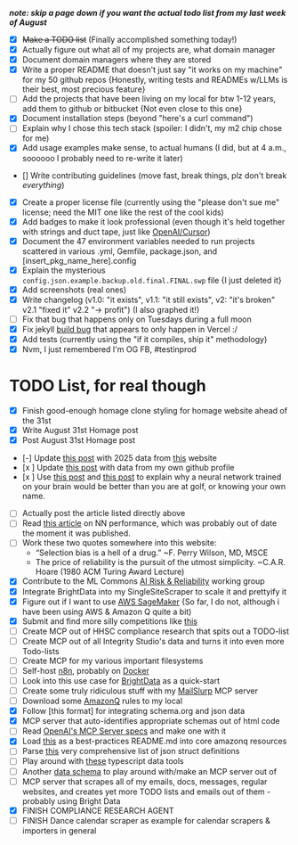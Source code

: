 ***note: skip a page down if you want the actual todo list from my last week of
August***
- [x] ~~Make a TODO list~~ (Finally accomplished something today!)
- [x] Actually figure out what all of my projects are, what domain manager
- [x] Document domain managers where they are stored
- [x] Write a proper README that doesn't just say "it works on my machine" for
  my 50 github repos {Honestly, writing tests and READMEs w/LLMs is their best,
  most precious feature}
- [ ] Add the projects that have been living on my local for btw 1-12 years, add
  them to github or bitbucket {Not even close to this one}
- [x] Document installation steps (beyond "here's a curl command")
- [ ] Explain why I chose this tech stack (spoiler: I didn't, my m2 chip chose for me)
- [x] Add usage examples make sense, to actual humans (I did, but at 4 a.m.,
  soooooo I probably need to re-write it later)
- [] Write contributing guidelines (move fast, break things, plz don't break *everything*)
- [x] Create a proper license file (currently using the "please don't sue me" license; need the MIT one like the rest of the cool kids)
- [x] Add badges to make it look professional (even though it's held together with strings and duct tape, just like [OpenAI/Cursor](https://github.com/openai/codex/pull/1321/commits/a6a5f5a18e775b548f7f401b51e62c4936907791))
- [x] Document the 47 environment variables needed to run projects scattered in various .yml,
  Gemfile, package.json, and [insert_pkg_name_here].config
- [x] Explain the mysterious `config.json.example.backup.old.final.FINAL.swp` file {I just deleted it}
- [x] Add screenshots (real ones)
- [x] Write changelog (v1.0: "it exists", v1.1: "it still exists", v2: "it's
  broken" v2.1 "fixed it" v2.2 "-> profit") (I also graphed it!)
- [ ] Fix that bug that happens only on Tuesdays during a full moon
- [x] Fix jekyll [build bug](https://vercel.com/aledlies-projects/aledlie/FPBXEKNx9KTEr2rvKMT5bWKcHXpZ?filter=errors) that appears to only happen in Vercel :/
- [x] Add tests (currently using the "if it compiles, ship it" methodology)
- [x] Nvm, I just remembered I'm OG FB, #testinprod

# TODO List, for real though
- [x] Finish good-enough homage clone styling for homage website ahead of the 31st
- [x] Write August 31st Homage post
- [x] Post August 31st Homage post
- [-] Update [this post](https://www.sumedhmjoshi.com/misc/how-manys-are-there-to-get-from-austin-to-mumbai/) with 2025 data from [this](https://openflights.org/) website
- [x ] Update [this post](https://www.sumedhmjoshi.com/programming/when-do-i-write-code/) with data from my own github profile
- [x ] Use [this post](https://www.sumedhmjoshi.com/golf/how-good-is-the-average-golfer/) and [this post](https://www.sumedhmjoshi.com/golf/how-many-of-me-would-it-take-to-shoot-par-in-a-scramble/) to explain why a neural network trained on your brain would be better than you are at golf, or knowing your own name.
- [ ] Actually post the article listed directly above
- [ ] Read [this article](https://artificialanalysis.ai/) on NN performance, which was probably out of date the moment it was published.
- [ ] Work these two quotes somewhere into this website:
  - “Selection bias is a hell of a drug.” ~F. Perry Wilson, MD, MSCE
  - The price of reliability is the pursuit of the utmost simplicity. ~C.A.R. Hoare (1980 ACM Turing Award Lecture)
- [x] Contribute to the ML Commons [AI Risk & Reliability](https://mlcommons.org/working-groups/ai-risk-reliability/ai-risk-reliability/) working group
- [x] Integrate BrightData into my SingleSiteScraper to scale it and prettyify it
- [x] Figure out if I want to use [AWS SageMaker](https://aws.amazon.com/sagemaker/) {So far, I do not, although i have been using AWS & Amazon Q quite a bit)
- [x] Submit and find more silly competitions like [this](https://dev.to/devteam/join-the-real-time-ai-agents-challenge-powered-by-n8n-and-bright-data-5000-in-prizes-across-five-3nmb?bb=240503)
- [ ] Create MCP out of HHSC compliance research that spits out a TODO-list
- [ ] Create MCP out of all Integrity Studio's data and turns it into even more Todo-lists
- [ ] Create MCP for my various important filesystems
- [ ] Self-host [n8n](https://docs.n8n.io/hosting/?utm_source=devto&utm_medium=devchallenge), probably on [Docker](https://docs.n8n.io/hosting/?utm_source=devto&utm_medium=devchallenge)
- [ ] Look into this use case for [BrightData](https://github.com/MeirKaD/MCP_ADK) as a quick-start
- [ ] Create some truly ridiculous stuff with my [MailSlurp](https://app.mailslurp.com/dashboard/) MCP server
- [ ] Download some [AmazonQ](https://www.promptz.dev/rules) rules to my local
- [x] Follow [this format] for integrating schema.org and json data
- [x] MCP server that auto-identifies appropriate schemas out of html code
- [ ] Read [OpenAI's MCP Server specs](https://blog.christianposta.com/semantics-matter-exposing-openapi-as-mcp-tools/) and make one with it
- [x] Load [this](https://medium.com/@aywengo/building-my-first-mcp-server-schema-registry-dd37b9c94ba1) as a best-practices README.md into core amazonq resources
- [ ] Parse [this](https://github.com/SchemaStore/schemastore/tree/master/src/schemas/json) very comprehensive list of json struct definitions
- [ ] Play around with [these](https://json-schema.org/tools?query=&sortBy=name&sortOrder=ascending&groupBy=toolingTypes&licenses=&languages=TypeScript%2CYAML&drafts=&toolingTypes=&environments=&showObsolete=false&supportsBowtie=false) typescript data tools
- [ ] Another [data schema](https://ref.gs1.org/voc/) to play around with/make an MCP server out of
- [ ] MCP server that scrapes all of my emails, docs, messages, regular websites, and creates yet more TODO lists and emails out of them - probably using Bright Data
- [x] FINISH COMPLIANCE RESEARCH AGENT
- [ ] FINISH Dance calendar scraper as example for calendar scrapers & importers in general
